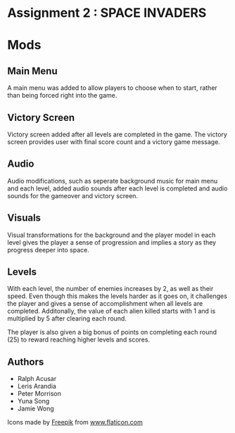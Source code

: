 # Assignment 2 : SPACE INVADERS

# Mods 

## Main Menu
A main menu was added to allow players to choose when to start, rather than being forced right into the game.

## Victory Screen
Victory screen added after all levels are completed in the game. The victory screen provides user with final score count and a victory game message.

## Audio
Audio modifications, such as seperate background music for main menu and each level, added audio sounds after each level is completed and audio sounds for the gameover and victory screen. 

## Visuals 
Visual transformations for the background and the player model in each level gives the player a sense of progression and implies a story as they progress deeper into space.

## Levels
With each level, the number of enemies increases by 2, as well as their speed. Even though this makes the levels harder as it goes on, it challenges the player and gives a sense of accomplishment when all levels are completed. Additonally, the value of each alien killed starts with 1 and is multiplied by 5 after clearing each round. 

The player is also given a big bonus of points on completing each round (25) to reward reaching higher levels and scores.


## Authors
* Ralph Acusar
* Leris Arandia
* Peter Morrison
* Yuna Song
* Jamie Wong 


Icons made by <a href="https://www.flaticon.com/authors/freepik" title="Freepik">Freepik</a> from <a href="https://www.flaticon.com/" title="Flaticon"> www.flaticon.com</a>
